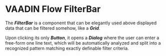 # VAADIN Flow FilterBar

The **_FilterBar_** is a component that can be elegantly used above displayed data that can be filtered somehow, like a **_Grid_**.

Upon clicking its only **_Button_**, it opens a **_Dialog_** where the user can enter a free-form one line text, which will be automatically analyzed and split into a recognized pattern matching exactly definable filter criteria.